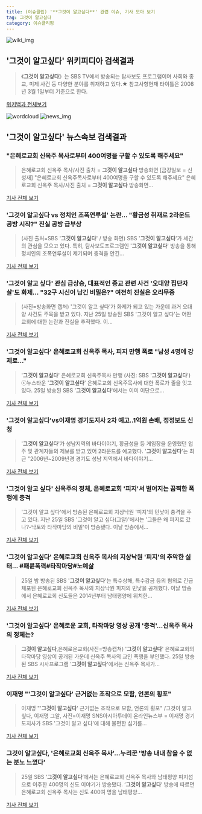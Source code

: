 ```yaml
---
title: (이슈클립) '**그것이 알고싶다**' 관련 이슈, 기사 모아 보기
tag: 그것이 알고싶다
category: 이슈클리핑
---
```

![wiki_img](https://user-images.githubusercontent.com/42597476/44503234-41136a80-a6d0-11e8-9071-6fc6418eafe4.png)
## **'**그것이 알고싶다**'** 위키피디아 검색결과
>《**그것이 알고싶다**》는 SBS TV에서 방송되는 탐사보도 프로그램이며 사회와 종교, 미제 사건 등 다양한 분야를 취재하고 있다.★ 참고사항현재 타이틀은 2008년 3월 1일부터 기준으로 한다.

<a href="https://ko.wikipedia.org/wiki/그것이 알고싶다" target="_blank">위키백과 전체보기</a>

![wordcloud](https://s3.ap-northeast-2.amazonaws.com/lyrics101-wordcloud/2018-08-26-1535242203.png)
![news_img](https://user-images.githubusercontent.com/42597476/44507050-1206f400-a6e4-11e8-8d98-7ffbfebb353f.png)
## **'**그것이 알고싶다**'** 뉴스속보 검색결과
### "은혜로교회 신옥주 목사로부터 400여명을 구할 수 있도록 해주세요"

>은혜로교회 신옥주 목사/사진 출처 = **그것이 알고싶다** 방송화면 [금강일보 = 신성재] "은혜로교회 신옥주목사로부터 400여명을 구할 수 있도록 해주세요" 은혜로교회 신옥주 목사/사진 출처 = **그것이 알고싶다** 방송화면...

<a href="http://www.ggilbo.com/news/articleView.html?idxno=539369" target="_blank">기사 전체 보기</a>

### '**그것이 알고싶다** vs 정치인 조폭연루설' 논란... "황금성 취재로 2라운드 공방 시작?" 진실 공방 급부상

>(사진 출처=SBS '**그것이 알고싶다**' / 방송 화면) SBS '**그것이 알고싶다**'가 세간의 관심을 모으고 있다. 특히, 탐사보도프로그램인 '**그것이 알고싶다**' 방송을 통해 정치인의 조폭연루설이 제기되며 충격을 안긴...

<a href="http://www.kns.tv/news/articleView.html?idxno=462766" target="_blank">기사 전체 보기</a>

### '그것이 알고 싶다' 관심 급상승, 대표적인 종교 관련 사건 '오대양 집단자살'도 화제... "32구 시신이 남긴 비밀은?" 여전히 진실은 오리무중

>(사진=방송화면 캡쳐) '그것이 알고 싶다'가 화제가 되고 있는 가운데 과거 오대양 사건도 주목을 받고 있다. 지난 25일 방송된 SBS '그것이 알고 싶다'는 어떤 교회에 대한 논란과 진실을 추적했다.  이...

<a href="http://www.siminilbo.co.kr/news/articleView.html?idxno=577158" target="_blank">기사 전체 보기</a>

### '**그것이 알고싶다**' 은혜로교회 신옥주 목사, 피지 만행 폭로 "남성 4명에 강제로…"

>'**그것이 알고싶다**' 은혜로교회 신옥주목사 만행 (사진: SBS '**그것이 알고싶다**') ⓒ뉴스타운 '**그것이 알고싶다**' 은혜로교회 신옥주목사에 대한 폭로가 줄을 잇고 있다. 25일 방송된 SBS '**그것이 알고싶다**'에서는 이미 이단으로...

<a href="http://www.newstown.co.kr/news/articleView.html?idxno=337984" target="_blank">기사 전체 보기</a>

### '**그것이 알고싶다**'vs이재명 경기도지사 2차 예고..1억원 손배, 정정보도 신청

>'**그것이 알고싶다**'가 성남지역의 바다이야기, 황금성을 등 게임장을 운영했던 업주 및 관계자들의 제보를 받고 있어 2라운드를 예고했다. '**그것이 알고싶다**'는 최근 "2006년~2009년경 경기도 성남 지역에서 바다이야기...

<a href="http://daily.hankooki.com/lpage/entv/201808/dh20180826071414139030.htm" target="_blank">기사 전체 보기</a>

### '그것이 알고 싶다' 신옥주의 정체, 은혜로교회 '피지'서 벌어지는 끔찍한 폭행에 충격

>'그것이 알고 싶다'에서 방송된 은혜로교회 지상낙원 '피지'의 민낯이 충격을 주고 있다. 지난 25일 SBS '그것이 알고 싶다(그알)'에서는 '그들은 왜 피지로 갔나?-낙토와 타작마당의 비밀'이 방송됐다. 이날 방송에서...

<a href="http://www.topstarnews.net/news/articleView.html?idxno=470925" target="_blank">기사 전체 보기</a>

### '**그것이 알고싶다**' 은혜로교회 신옥주 목사의 지상낙원 '피지'의 추악한 실태… #패륜폭력#타작마당#노예삶

>25일 밤 방송된 SBS '**그것이 알고싶다**'는 특수상해, 특수감금 등의 혐의로 긴급 체포된 은혜로교회 신옥주 목사의 지상낙원 피지의 민낯을 공개했다. 이날 방송에서 은혜로교회 신도들은 2014년부터 남태평양에 위치한...

<a href="http://news20.busan.com/controller/newsController.jsp?newsId=20180826000001" target="_blank">기사 전체 보기</a>

### '**그것이 알고싶다**' 은혜로운 교회, 타작마당 영상 공개 '충격'…신옥주 목사의 정체는?

>**그것이 알고싶다**,은혜로운교회(사진=방송캡쳐) '**그것이 알고싶다**' 은혜로교회의 타작마당 영상이 공개된 가운데 신옥주 목사의 교인 폭행을 부인했다. 25일 방송된 SBS 시사프로그램 '**그것이 알고싶다**'에서는 신옥주 목사가...

<a href="http://news.hankyung.com/article/201808266956I" target="_blank">기사 전체 보기</a>

### 이재명 "'**그것이 알고싶다**' 근거없는 조작으로 모함, 언론의 횡포"

>이재명 "'**그것이 알고싶다**' 근거없는 조작으로 모함, 언론의 횡포" /그것이 알고싶다, 이재명 그알, 사진=이재명 SNS아시아투데이 온라인뉴스부 = 이재명 경기도지사가 SBS '그것이 알고 싶다'에 대해 불편한 심기를...

<a href="http://www.asiatoday.co.kr/view.php?key=20180826000613478" target="_blank">기사 전체 보기</a>

### **그것이 알고싶다**, '은혜로교회 신옥주 목사'…누리꾼 '방송 내내 참을 수 없는 분노 느꼈다'

>25일 SBS ‘**그것이 알고싶다**’에서는 은혜로교회 신옥주 목사와 남태평양 피지섬으로 이주한 400명의 신도 이야기가 방송됐다. ‘**그것이 알고싶다**’ 방송에 따르면 은혜로교회 신옥주 목사는 신도 400여 명을 남태평양...

<a href="http://www.kookje.co.kr/news2011/asp/newsbody.asp?code=0500&key=20180826.99099011738" target="_blank">기사 전체 보기</a>


